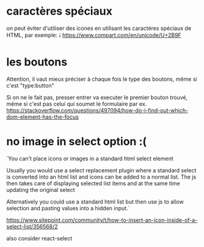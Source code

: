 # caractères spéciaux

on peut éviter d'utiliser des icones en utilisant les caractères spéciaux de HTML, par exemple:
&#129043;
https://www.compart.com/en/unicode/U+2B9F

# les boutons

Attention, il vaut mieux préciser à chaque fois le type des boutons, même si c'est "type:button"

Si on ne le fait pas, presser entrer va executer le premier bouton trouvé, même si c'est pas celui qui soumet le formulaire par ex. 
https://stackoverflow.com/questions/497094/how-do-i-find-out-which-dom-element-has-the-focus


# no image in select option :( 

`You can’t place icons or images in a standard html select element

Usually you would use a select replacement plugin where a standard select is converted into an html list and icons can be added to a normal list. The js then takes care of displaying selected list items and at the same time updating the original select

Alternatively you could use a standard html list but then use js to allow selection and pasting values into a hidden input.`

https://www.sitepoint.com/community/t/how-to-insert-an-icon-inside-of-a-select-list/356568/2

also consider react-select 
